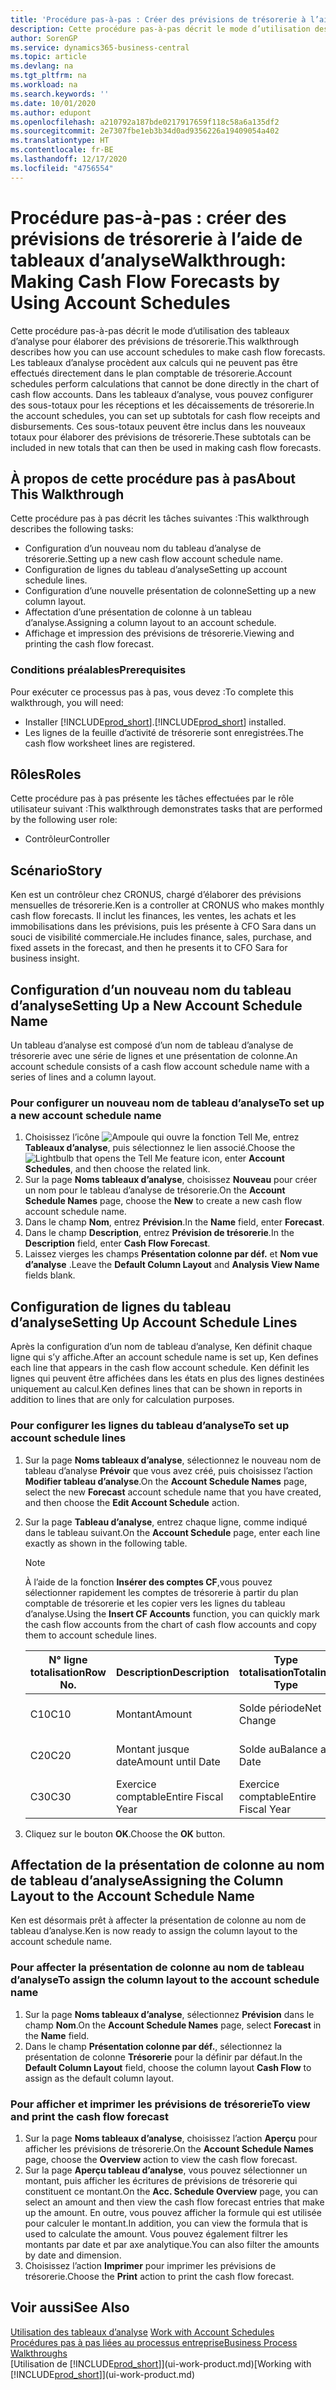 ```yaml
---
title: 'Procédure pas-à-pas : Créer des prévisions de trésorerie à l’aide des tableaux d’analyse | Microsoft Docs'
description: Cette procédure pas-à-pas décrit le mode d’utilisation des tableaux d’analyse pour élaborer des prévisions de trésorerie. Les tableaux d’analyse procèdent aux calculs qui ne peuvent pas être effectués directement dans le plan comptable de trésorerie. Dans les tableaux d’analyse, vous pouvez configurer des sous-totaux pour les réceptions et les décaissements de trésorerie. Ces sous-totaux peuvent être inclus dans les nouveaux totaux pour élaborer des prévisions de trésorerie.
author: SorenGP
ms.service: dynamics365-business-central
ms.topic: article
ms.devlang: na
ms.tgt_pltfrm: na
ms.workload: na
ms.search.keywords: ''
ms.date: 10/01/2020
ms.author: edupont
ms.openlocfilehash: a210792a187bde0217917659f118c58a6a135df2
ms.sourcegitcommit: 2e7307fbe1eb3b34d0ad9356226a19409054a402
ms.translationtype: HT
ms.contentlocale: fr-BE
ms.lasthandoff: 12/17/2020
ms.locfileid: "4756554"
---
```

# <a name="walkthrough-making-cash-flow-forecasts-by-using-account-schedules"></a><span data-ttu-id="c8ffd-106">Procédure pas-à-pas : créer des prévisions de trésorerie à l’aide de tableaux d’analyse</span><span class="sxs-lookup"><span data-stu-id="c8ffd-106">Walkthrough: Making Cash Flow Forecasts by Using Account Schedules</span></span>
<span data-ttu-id="c8ffd-107">Cette procédure pas-à-pas décrit le mode d’utilisation des tableaux d’analyse pour élaborer des prévisions de trésorerie.</span><span class="sxs-lookup"><span data-stu-id="c8ffd-107">This walkthrough describes how you can use account schedules to make cash flow forecasts.</span></span> <span data-ttu-id="c8ffd-108">Les tableaux d’analyse procèdent aux calculs qui ne peuvent pas être effectués directement dans le plan comptable de trésorerie.</span><span class="sxs-lookup"><span data-stu-id="c8ffd-108">Account schedules perform calculations that cannot be done directly in the chart of cash flow accounts.</span></span> <span data-ttu-id="c8ffd-109">Dans les tableaux d’analyse, vous pouvez configurer des sous-totaux pour les réceptions et les décaissements de trésorerie.</span><span class="sxs-lookup"><span data-stu-id="c8ffd-109">In the account schedules, you can set up subtotals for cash flow receipts and disbursements.</span></span> <span data-ttu-id="c8ffd-110">Ces sous-totaux peuvent être inclus dans les nouveaux totaux pour élaborer des prévisions de trésorerie.</span><span class="sxs-lookup"><span data-stu-id="c8ffd-110">These subtotals can be included in new totals that can then be used in making cash flow forecasts.</span></span>  

## <a name="about-this-walkthrough"></a><span data-ttu-id="c8ffd-111">À propos de cette procédure pas à pas</span><span class="sxs-lookup"><span data-stu-id="c8ffd-111">About This Walkthrough</span></span>  
<span data-ttu-id="c8ffd-112">Cette procédure pas à pas décrit les tâches suivantes :</span><span class="sxs-lookup"><span data-stu-id="c8ffd-112">This walkthrough describes the following tasks:</span></span>  

- <span data-ttu-id="c8ffd-113">Configuration d’un nouveau nom du tableau d’analyse de trésorerie.</span><span class="sxs-lookup"><span data-stu-id="c8ffd-113">Setting up a new cash flow account schedule name.</span></span>  
- <span data-ttu-id="c8ffd-114">Configuration de lignes du tableau d’analyse</span><span class="sxs-lookup"><span data-stu-id="c8ffd-114">Setting up account schedule lines.</span></span>  
- <span data-ttu-id="c8ffd-115">Configuration d’une nouvelle présentation de colonne</span><span class="sxs-lookup"><span data-stu-id="c8ffd-115">Setting up a new column layout.</span></span>  
- <span data-ttu-id="c8ffd-116">Affectation d’une présentation de colonne à un tableau d’analyse.</span><span class="sxs-lookup"><span data-stu-id="c8ffd-116">Assigning a column layout to an account schedule.</span></span>  
- <span data-ttu-id="c8ffd-117">Affichage et impression des prévisions de trésorerie.</span><span class="sxs-lookup"><span data-stu-id="c8ffd-117">Viewing and printing the cash flow forecast.</span></span>  

### <a name="prerequisites"></a><span data-ttu-id="c8ffd-118">Conditions préalables</span><span class="sxs-lookup"><span data-stu-id="c8ffd-118">Prerequisites</span></span>  
<span data-ttu-id="c8ffd-119">Pour exécuter ce processus pas à pas, vous devez :</span><span class="sxs-lookup"><span data-stu-id="c8ffd-119">To complete this walkthrough, you will need:</span></span>  

- <span data-ttu-id="c8ffd-120">Installer [!INCLUDE[prod_short](includes/prod_short.md)].</span><span class="sxs-lookup"><span data-stu-id="c8ffd-120">[!INCLUDE[prod_short](includes/prod_short.md)] installed.</span></span>  
- <span data-ttu-id="c8ffd-121">Les lignes de la feuille d’activité de trésorerie sont enregistrées.</span><span class="sxs-lookup"><span data-stu-id="c8ffd-121">The cash flow worksheet lines are registered.</span></span>  

## <a name="roles"></a><span data-ttu-id="c8ffd-122">Rôles</span><span class="sxs-lookup"><span data-stu-id="c8ffd-122">Roles</span></span>  
<span data-ttu-id="c8ffd-123">Cette procédure pas à pas présente les tâches effectuées par le rôle utilisateur suivant :</span><span class="sxs-lookup"><span data-stu-id="c8ffd-123">This walkthrough demonstrates tasks that are performed by the following user role:</span></span>  

- <span data-ttu-id="c8ffd-124">Contrôleur</span><span class="sxs-lookup"><span data-stu-id="c8ffd-124">Controller</span></span>  

## <a name="story"></a><span data-ttu-id="c8ffd-125">Scénario</span><span class="sxs-lookup"><span data-stu-id="c8ffd-125">Story</span></span>  
<span data-ttu-id="c8ffd-126">Ken est un contrôleur chez CRONUS, chargé d’élaborer des prévisions mensuelles de trésorerie.</span><span class="sxs-lookup"><span data-stu-id="c8ffd-126">Ken is a controller at CRONUS who makes monthly cash flow forecasts.</span></span> <span data-ttu-id="c8ffd-127">Il inclut les finances, les ventes, les achats et les immobilisations dans les prévisions, puis les présente à CFO Sara dans un souci de visibilité commerciale.</span><span class="sxs-lookup"><span data-stu-id="c8ffd-127">He includes finance, sales, purchase, and fixed assets in the forecast, and then he presents it to CFO Sara for business insight.</span></span>  

## <a name="setting-up-a-new-account-schedule-name"></a><span data-ttu-id="c8ffd-128">Configuration d’un nouveau nom du tableau d’analyse</span><span class="sxs-lookup"><span data-stu-id="c8ffd-128">Setting Up a New Account Schedule Name</span></span>  
<span data-ttu-id="c8ffd-129">Un tableau d’analyse est composé d’un nom de tableau d’analyse de trésorerie avec une série de lignes et une présentation de colonne.</span><span class="sxs-lookup"><span data-stu-id="c8ffd-129">An account schedule consists of a cash flow account schedule name with a series of lines and a column layout.</span></span>  

### <a name="to-set-up-a-new-account-schedule-name"></a><span data-ttu-id="c8ffd-130">Pour configurer un nouveau nom de tableau d’analyse</span><span class="sxs-lookup"><span data-stu-id="c8ffd-130">To set up a new account schedule name</span></span>  

1.  <span data-ttu-id="c8ffd-131">Choisissez l’icône ![Ampoule qui ouvre la fonction Tell Me](media/ui-search/search_small.png "Dites-moi ce que vous voulez faire"), entrez **Tableaux d’analyse**, puis sélectionnez le lien associé.</span><span class="sxs-lookup"><span data-stu-id="c8ffd-131">Choose the ![Lightbulb that opens the Tell Me feature](media/ui-search/search_small.png "Tell me what you want to do") icon, enter **Account Schedules**, and then choose the related link.</span></span>  
2.  <span data-ttu-id="c8ffd-132">Sur la page **Noms tableaux d’analyse**, choisissez **Nouveau** pour créer un nom pour le tableau d’analyse de trésorerie.</span><span class="sxs-lookup"><span data-stu-id="c8ffd-132">On the **Account Schedule Names** page, choose the **New** to create a new cash flow account schedule name.</span></span>  
3.  <span data-ttu-id="c8ffd-133">Dans le champ **Nom**, entrez **Prévision**.</span><span class="sxs-lookup"><span data-stu-id="c8ffd-133">In the **Name** field, enter **Forecast**.</span></span>  
4.  <span data-ttu-id="c8ffd-134">Dans le champ **Description**, entrez **Prévision de trésorerie**.</span><span class="sxs-lookup"><span data-stu-id="c8ffd-134">In the **Description** field, enter **Cash Flow Forecast**.</span></span>  
5.  <span data-ttu-id="c8ffd-135">Laissez vierges les champs **Présentation colonne par déf.** et **Nom vue d’analyse** .</span><span class="sxs-lookup"><span data-stu-id="c8ffd-135">Leave the **Default Column Layout** and **Analysis View Name** fields blank.</span></span>  

## <a name="setting-up-account-schedule-lines"></a><span data-ttu-id="c8ffd-136">Configuration de lignes du tableau d’analyse</span><span class="sxs-lookup"><span data-stu-id="c8ffd-136">Setting Up Account Schedule Lines</span></span>  
<span data-ttu-id="c8ffd-137">Après la configuration d’un nom de tableau d’analyse, Ken définit chaque ligne qui s’y affiche.</span><span class="sxs-lookup"><span data-stu-id="c8ffd-137">After an account schedule name is set up, Ken defines each line that appears in the cash flow account schedule.</span></span> <span data-ttu-id="c8ffd-138">Ken définit les lignes qui peuvent être affichées dans les états en plus des lignes destinées uniquement au calcul.</span><span class="sxs-lookup"><span data-stu-id="c8ffd-138">Ken defines lines that can be shown in reports in addition to lines that are only for calculation purposes.</span></span>  

### <a name="to-set-up-account-schedule-lines"></a><span data-ttu-id="c8ffd-139">Pour configurer les lignes du tableau d’analyse</span><span class="sxs-lookup"><span data-stu-id="c8ffd-139">To set up account schedule lines</span></span>  

1.  <span data-ttu-id="c8ffd-140">Sur la page **Noms tableaux d’analyse**, sélectionnez le nouveau nom de tableau d’analyse **Prévoir** que vous avez créé, puis choisissez l’action **Modifier tableau d’analyse**.</span><span class="sxs-lookup"><span data-stu-id="c8ffd-140">On the **Account Schedule Names** page, select the new **Forecast** account schedule name that you have created, and then choose the **Edit Account Schedule** action.</span></span>  
2.  <span data-ttu-id="c8ffd-141">Sur la page **Tableau d’analyse**, entrez chaque ligne, comme indiqué dans le tableau suivant.</span><span class="sxs-lookup"><span data-stu-id="c8ffd-141">On the **Account Schedule** page, enter each line exactly as shown in the following table.</span></span>  

    > [!NOTE]  
    >  <span data-ttu-id="c8ffd-142">À l’aide de la fonction **Insérer des comptes CF**,vous pouvez sélectionner rapidement les comptes de trésorerie à partir du plan comptable de trésorerie et les copier vers les lignes du tableau d’analyse.</span><span class="sxs-lookup"><span data-stu-id="c8ffd-142">Using the **Insert CF Accounts** function, you can quickly mark the cash flow accounts from the chart of cash flow accounts and copy them to account schedule lines.</span></span>  

    |<span data-ttu-id="c8ffd-143">N° ligne totalisation</span><span class="sxs-lookup"><span data-stu-id="c8ffd-143">Row No.</span></span>|<span data-ttu-id="c8ffd-144">Description</span><span class="sxs-lookup"><span data-stu-id="c8ffd-144">Description</span></span>|<span data-ttu-id="c8ffd-145">Type totalisation</span><span class="sxs-lookup"><span data-stu-id="c8ffd-145">Totaling Type</span></span>|<span data-ttu-id="c8ffd-146">Totalisation</span><span class="sxs-lookup"><span data-stu-id="c8ffd-146">Totaling</span></span>|<span data-ttu-id="c8ffd-147">Type ligne</span><span class="sxs-lookup"><span data-stu-id="c8ffd-147">Row Type</span></span>|<span data-ttu-id="c8ffd-148">Type montant</span><span class="sxs-lookup"><span data-stu-id="c8ffd-148">Amount Type</span></span>|<span data-ttu-id="c8ffd-149">Afficher</span><span class="sxs-lookup"><span data-stu-id="c8ffd-149">Show</span></span>|  
    |-------|-----------|-------------|--------|--------|-----------|----|
    |<span data-ttu-id="c8ffd-150">C10</span><span class="sxs-lookup"><span data-stu-id="c8ffd-150">C10</span></span>|<span data-ttu-id="c8ffd-151">Montant</span><span class="sxs-lookup"><span data-stu-id="c8ffd-151">Amount</span></span>|<span data-ttu-id="c8ffd-152">Solde période</span><span class="sxs-lookup"><span data-stu-id="c8ffd-152">Net Change</span></span>|<span data-ttu-id="c8ffd-153">Écritures</span><span class="sxs-lookup"><span data-stu-id="c8ffd-153">Entries</span></span>|<span data-ttu-id="c8ffd-154">Montant net</span><span class="sxs-lookup"><span data-stu-id="c8ffd-154">Net Amount</span></span>|<span data-ttu-id="c8ffd-155">Toujours</span><span class="sxs-lookup"><span data-stu-id="c8ffd-155">Always</span></span>|  
    |<span data-ttu-id="c8ffd-156">C20</span><span class="sxs-lookup"><span data-stu-id="c8ffd-156">C20</span></span>|<span data-ttu-id="c8ffd-157">Montant jusque date</span><span class="sxs-lookup"><span data-stu-id="c8ffd-157">Amount until Date</span></span>|<span data-ttu-id="c8ffd-158">Solde au</span><span class="sxs-lookup"><span data-stu-id="c8ffd-158">Balance at Date</span></span>|<span data-ttu-id="c8ffd-159">Écritures</span><span class="sxs-lookup"><span data-stu-id="c8ffd-159">Entries</span></span>|<span data-ttu-id="c8ffd-160">Montant net</span><span class="sxs-lookup"><span data-stu-id="c8ffd-160">Net Amount</span></span>|<span data-ttu-id="c8ffd-161">Toujours</span><span class="sxs-lookup"><span data-stu-id="c8ffd-161">Always</span></span>|  
    |<span data-ttu-id="c8ffd-162">C30</span><span class="sxs-lookup"><span data-stu-id="c8ffd-162">C30</span></span>|<span data-ttu-id="c8ffd-163">Exercice comptable</span><span class="sxs-lookup"><span data-stu-id="c8ffd-163">Entire Fiscal Year</span></span>|<span data-ttu-id="c8ffd-164">Exercice comptable</span><span class="sxs-lookup"><span data-stu-id="c8ffd-164">Entire Fiscal Year</span></span>|<span data-ttu-id="c8ffd-165">Écritures</span><span class="sxs-lookup"><span data-stu-id="c8ffd-165">Entries</span></span>|<span data-ttu-id="c8ffd-166">Montant net</span><span class="sxs-lookup"><span data-stu-id="c8ffd-166">Net Amount</span></span>|<span data-ttu-id="c8ffd-167">Toujours</span><span class="sxs-lookup"><span data-stu-id="c8ffd-167">Always</span></span>|  

4.  <span data-ttu-id="c8ffd-168">Cliquez sur le bouton **OK**.</span><span class="sxs-lookup"><span data-stu-id="c8ffd-168">Choose the **OK** button.</span></span>  

## <a name="assigning-the-column-layout-to-the-account-schedule-name"></a><span data-ttu-id="c8ffd-169">Affectation de la présentation de colonne au nom de tableau d’analyse</span><span class="sxs-lookup"><span data-stu-id="c8ffd-169">Assigning the Column Layout to the Account Schedule Name</span></span>  
<span data-ttu-id="c8ffd-170">Ken est désormais prêt à affecter la présentation de colonne au nom de tableau d’analyse.</span><span class="sxs-lookup"><span data-stu-id="c8ffd-170">Ken is now ready to assign the column layout to the account schedule name.</span></span>  

### <a name="to-assign-the-column-layout-to-the-account-schedule-name"></a><span data-ttu-id="c8ffd-171">Pour affecter la présentation de colonne au nom de tableau d’analyse</span><span class="sxs-lookup"><span data-stu-id="c8ffd-171">To assign the column layout to the account schedule name</span></span>  

1.  <span data-ttu-id="c8ffd-172">Sur la page **Noms tableaux d’analyse**, sélectionnez **Prévision** dans le champ **Nom**.</span><span class="sxs-lookup"><span data-stu-id="c8ffd-172">On the **Account Schedule Names** page, select **Forecast** in the **Name** field.</span></span>  
2.  <span data-ttu-id="c8ffd-173">Dans le champ **Présentation colonne par déf.**, sélectionnez la présentation de colonne **Trésorerie** pour la définir par défaut.</span><span class="sxs-lookup"><span data-stu-id="c8ffd-173">In the **Default Column Layout** field, choose the column layout **Cash Flow** to assign as the default column layout.</span></span>  

### <a name="to-view-and-print-the-cash-flow-forecast"></a><span data-ttu-id="c8ffd-174">Pour afficher et imprimer les prévisions de trésorerie</span><span class="sxs-lookup"><span data-stu-id="c8ffd-174">To view and print the cash flow forecast</span></span>  
1.  <span data-ttu-id="c8ffd-175">Sur la page **Noms tableaux d’analyse**, choisissez l’action **Aperçu** pour afficher les prévisions de trésorerie.</span><span class="sxs-lookup"><span data-stu-id="c8ffd-175">On the **Account Schedule Names** page, choose the **Overview** action to view the cash flow forecast.</span></span>  
2.  <span data-ttu-id="c8ffd-176">Sur la page **Aperçu tableau d’analyse**, vous pouvez sélectionner un montant, puis afficher les écritures de prévisions de trésorerie qui constituent ce montant.</span><span class="sxs-lookup"><span data-stu-id="c8ffd-176">On the **Acc. Schedule Overview** page, you can select an amount and then view the cash flow forecast entries that make up the amount.</span></span> <span data-ttu-id="c8ffd-177">En outre, vous pouvez afficher la formule qui est utilisée pour calculer le montant.</span><span class="sxs-lookup"><span data-stu-id="c8ffd-177">In addition, you can view the formula that is used to calculate the amount.</span></span> <span data-ttu-id="c8ffd-178">Vous pouvez également filtrer les montants par date et par axe analytique.</span><span class="sxs-lookup"><span data-stu-id="c8ffd-178">You can also filter the amounts by date and dimension.</span></span>  
3.  <span data-ttu-id="c8ffd-179">Choisissez l’action **Imprimer** pour imprimer les prévisions de trésorerie.</span><span class="sxs-lookup"><span data-stu-id="c8ffd-179">Choose the **Print** action to print the cash flow forecast.</span></span>  

## <a name="see-also"></a><span data-ttu-id="c8ffd-180">Voir aussi</span><span class="sxs-lookup"><span data-stu-id="c8ffd-180">See Also</span></span>  
 <span data-ttu-id="c8ffd-181">[Utilisation des tableaux d’analyse](bi-how-work-account-schedule.md) </span><span class="sxs-lookup"><span data-stu-id="c8ffd-181">[Work with Account Schedules](bi-how-work-account-schedule.md) </span></span>  
 [<span data-ttu-id="c8ffd-182">Procédures pas à pas liées au processus entreprise</span><span class="sxs-lookup"><span data-stu-id="c8ffd-182">Business Process Walkthroughs</span></span>](walkthrough-business-process-walkthroughs.md)  
 <span data-ttu-id="c8ffd-183">[Utilisation de [!INCLUDE[prod_short](includes/prod_short.md)]](ui-work-product.md)</span><span class="sxs-lookup"><span data-stu-id="c8ffd-183">[Working with [!INCLUDE[prod_short](includes/prod_short.md)]](ui-work-product.md)</span></span>
